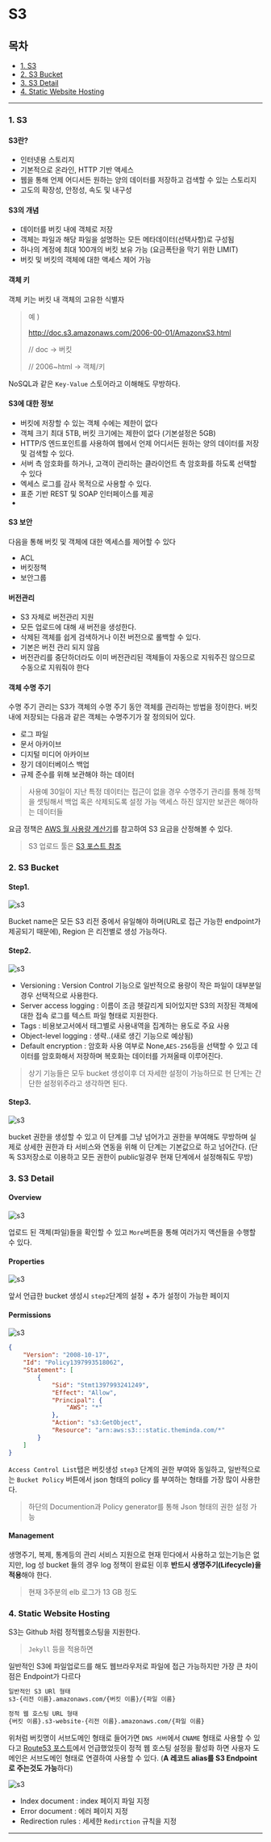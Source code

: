 # S3

## 목차
- [1. S3](#1-s3)
- [2. S3 Bucket](#2-s3-bucket)
- [3. S3 Detail](#3-s3-detail)
- [4. Static Website Hosting](#4-static-website-hosting)
---	

### 1. S3

#### S3란?
- 인터넷용 스토리지
- 기본적으로 온라인, HTTP 기반 액세스
- 웹을 통해 언제 어디서든 원하는 양의 데이터를 저장하고 검색할 수 있는 스토리지
- 고도의 확장성, 안정성, 속도 및 내구성

#### S3의 개념
- 데이터를 버킷 내에 객체로 저장
- 객체는 파일과 해당 파일을 설명하는 모든 메타데이터(선택사항)로 구성됨
- 하나의 계정에 최대 100개의 버킷 보유 가능 (요금폭탄을 막기 위한 LIMIT)
- 버킷 및 버킷의 객체에 대한 액세스 제어 가능

#### 객체 키
객체 키는 버킷 내 객체의 고유한 식별자

> 예 ) 
> 
> http://doc.s3.amazonaws.com/2006-00-01/AmazonxS3.html
> 
> // doc -> 버킷
> 
> // 2006~html -> 객체/키

NoSQL과 같은 `Key-Value` 스토어라고 이해해도 무방하다.

#### S3에 대한 정보
- 버킷에 저장할 수 있는 객체 수에는 제한이 없다
- 객체 크기 최대 5TB, 버킷 크기에는 제한이 없다 (기본설정은 5GB)
- HTTP/S 엔드포인트를 사용하여 웹에서 언제 어디서든 원하는 양의 데이터를 저장 및 검색할 수 있다.
- 서버 측 암호화를 하거나, 고객이 관리하는 클라이언트 측 암호화를 하도록 선택할 수 있다
- 엑세스 로그를 감사 목적으로 사용할 수 있다.
- 표준 기반 REST 및 SOAP 인터페이스를 제공
- 
#### S3 보안
다음을 통해 버킷 및 객체에 대한 엑세스를 제어할 수 있다
- ACL
- 버킷정책
- 보안그룹


#### 버전관리
- S3 자체로 버전관리 지원
- 모든 업로드에 대해 새 버전을 생성한다.
- 삭제된 객체를 쉽게 검색하거나 이전 버전으로 롤백할 수 있다.
- 기본은 버전 관리 되지 않음
- 버전관리를 중단하더라도 이미 버전관리된 객체들이 자동으로 지워주진 않으므로
수동으로 지워줘야 한다

#### 객체 수명 주기
수명 주기 관리는 S3가 객체의 수명 주기 동안 객체를 관리하는 방법을 정이한다. 버킷 내에 저장되는 다음과 같은 객체는 수명주기가 잘 정의되어 있다.

- 로그 파일
- 문서 아카이브
- 디지털 미디어 아카이브
- 장기 데이터베이스 백업
- 규제 준수를 위해 보관해야 하는 데이터
> 사용예 30일이 지난 특정 데이터는 접근이 없을 경우 수명주기 관리를 통해 정책을 셋팅해서 백업 혹은 삭제되도록 설정 가능 액세스 하진 않지만 보관은 해야하는 데이터들

요금 정책은 [AWS 월 사용량 계산기](http://calculator.s3.amazonaws.com/index.html?lng=ko_KR#/)를 참고하여 S3 요금을 산정해볼 수 있다.

> S3 업로드 툴은 [S3 포스트 참조](https://github.com/smc0210/aws-guide/blob/master/AMC/awsConnect.md#3-s3-1)

### 2. S3 Bucket

#### Step1.

![s3][1]

Bucket name은 모든 S3 리전 중에서 유일해야 하며(URL로 접근 가능한 endpoint가 제공되기 때문에), Region 은 리전별로 생성 가능하다.


#### Step2.

![s3][2]

- Versioning : Version Control 기능으로 일반적으로 용량이 작은 파일이 대부분일 경우 선택적으로 사용한다.
- Server access logging : 이름이 조금 헷갈리게 되어있지만 S3의 저장된 객체에 대한 접속 로그를 텍스트 파일 형태로 지원한다.
- Tags : 비용보고서에서 태그별로 사용내역을 집계하는 용도로 주요 사용
- Object-level logging : 생략..(새로 생긴 기능으로 예상됨)
- Default encryption : 암호화 사용 여부로 None,`AES-256`등을 선택할 수 있고 데이터를 암호화해서 저장하며 복호화는 데이터를 가져올때 이루어진다.

> 상기 기능들은 모두 bucket 생성이후 더 자세한 설정이 가능하므로 현 단계는 간단한 설정위주라고 생각하면 된다.

#### Step3.

![s3][3]


bucket 권한을 생성할 수 있고 이 단계를 그냥 넘어가고 권한을 부여해도 무방하며
실제로 상세한 권한과 타 서비스와 연동을 위해 이 단계는 기본값으로 하고 넘어간다.
(단독 S3저장소로 이용하고 모든 권한이 public일경우 현재 단계에서 설정해줘도 무방)

### 3. S3 Detail

#### Overview

![s3][4]

업로드 된 객체(파일)들을 확인할 수 있고 `More`버튼을 통해 여러가지 액션들을 수행할 수 있다.

#### Properties 

![s3][5]

앞서 언급한 bucket 생성시 `step2`단계의 설정 + 추가 설정이 가능한 페이지

#### Permissions 

![s3][6]

```json
{
    "Version": "2008-10-17",
    "Id": "Policy1397993518062",
    "Statement": [
        {
            "Sid": "Stmt1397993241249",
            "Effect": "Allow",
            "Principal": {
                "AWS": "*"
            },
            "Action": "s3:GetObject",
            "Resource": "arn:aws:s3:::static.theminda.com/*"
        }
    ]
}
```

`Access Control List`탭은 버킷생성 `step3` 단계의 권한 부여와 동일하고,
일반적으로는 `Bucket Policy` 버튼에서 json 형태의 policy 를 부여하는 형태를 가장 많이 사용한다.

> 하단의 Documention과 Policy generator를 통해 Json 형태의 권한 설정 가능


#### Management

생명주기, 복제, 통계등의 관리 서비스 지원으로
현재 민다에서 사용하고 있는기능은 없지만, 
log 성 bucket 들의 경우 log 정책이 완료된 이후 **반드시 생명주기(Lifecycle)을 적용**해야 
한다.

> 현재 3주분의 elb 로그가 13 GB 정도

### 4. Static Website Hosting

S3는 Github 처럼 정적웹호스팅을 지원한다.
> `Jekyll` 등을 적용하면 


일반적인 S3에 파일업로드를 해도 웹브라우저로 파일에 접근 가능하지만 가장 큰 차이점은 Endpoint가 다르다

```xml
일반적인 S3 URl 형태
s3-{리전 이름}.amazonaws.com/{버킷 이름}/{파일 이름}

정적 웹 호스팅 URL 형태
{버킷 이름}.s3-website-{리전 이름}.amazonaws.com/{파일 이름}
```

위처럼 버킷명이 서브도메인 형태로 들어가면 `DNS 서버`에서 `CNAME` 형태로 사용할 수 있다고 [Route53 포스트](https://github.com/smc0210/aws-guide/blob/master/AwsService/route53.md#1-route-53-1)에서 언급했었듯이 정적 웹 호스팅 설정을 활성화 하면 사용자 도메인은 서브도메인 형태로 연결하여 사용할 수 있다.
(**A 레코드 alias를 S3 Endpoint로 주는것도 가능**하다)

![s3][7]

- Index document : index 페이지 파일 지정
- Error document : 에러 페이지 지정
- Redirection rules :  세세한 `Redirction` 규칙을 지정

---

[1]: https://github.com/smc0210/aws-guide/blob/master/AwsService/asset/s3_1.png
[2]: https://github.com/smc0210/aws-guide/blob/master/AwsService/asset/s3_2.png
[3]: https://github.com/smc0210/aws-guide/blob/master/AwsService/asset/s3_3.png
[4]: https://github.com/smc0210/aws-guide/blob/master/AwsService/asset/s3_4.png
[5]: https://github.com/smc0210/aws-guide/blob/master/AwsService/asset/s3_5.png
[6]: https://github.com/smc0210/aws-guide/blob/master/AwsService/asset/s3_6.png
[7]: https://github.com/smc0210/aws-guide/blob/master/AwsService/asset/s3_7.png